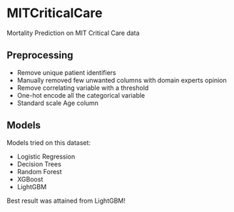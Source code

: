 # MITCriticalCare
Mortality Prediction on MIT Critical Care data

## Preprocessing
  * Remove unique patient identifiers
  * Manually removed few unwanted columns with domain experts opinion
  * Remove correlating variable with a threshold
  * One-hot encode all the categorical variable
  * Standard scale Age column
 
 ## Models
  Models tried on this dataset:
   * Logistic Regression
   * Decision Trees
   * Random Forest
   * XGBoost
   * LightGBM
    
Best result was attained from LightGBM!
